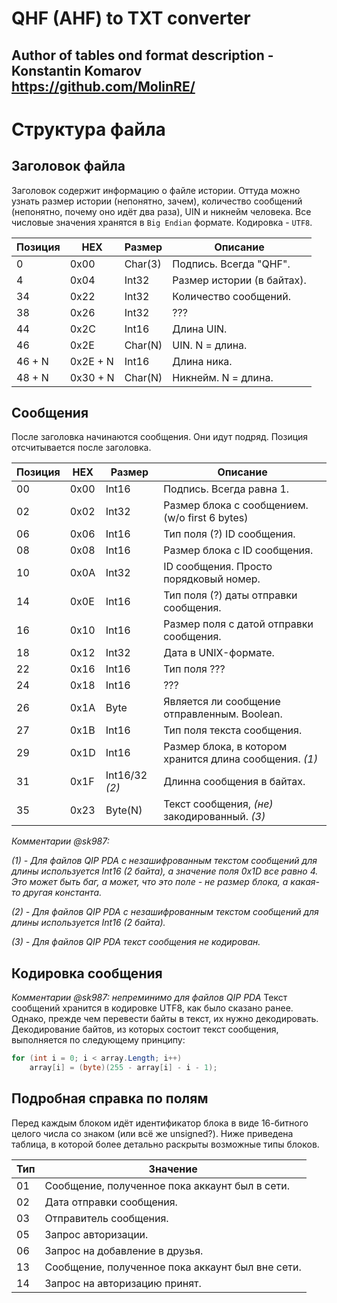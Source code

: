 # QHF (AHF) to TXT converter ##

## Author of tables ond format description - Konstantin Komarov https://github.com/MolinRE/ ##

# Структура файла #

## Заголовок файла ##

Заголовок содержит информацию о файле истории. Оттуда можно узнать размер истории (непонятно, зачем), количество сообщений (непонятно, почему оно идёт два раза), UIN и никнейм человека. Все числовые значения хранятся в `Big Endian` формате. Кодировка - `UTF8`.

Позиция | HEX | Размер | Описание
------------- | ------------- | ------------- | -------------
0 | 0x00 | Char(3) | Подпись. Всегда "QHF".
4 | 0x04 | Int32 | Размер истории (в байтах).
34 | 0x22 | Int32 | Количество сообщений.
38 | 0x26 | Int32 | ???
44 | 0x2C | Int16 | Длина UIN.
46 | 0x2E | Char(N) | UIN. N = длина.
46 + N | 0x2E + N | Int16 | Длина ника.
48 + N | 0x30 + N | Char(N) | Никнейм. N = длина.

## Сообщения ##
После заголовка начинаются сообщения. Они идут подряд. Позиция отсчитывается после заголовка.

Позиция | HEX | Размер | Описание
------------- | ------------- | ------------- | -------------
00 | 0x00 | Int16 | Подпись. Всегда равна 1.
02 | 0x02 | Int32 | Размер блока с сообщением. (w/o first 6 bytes)
06 | 0x06 | Int16 | Тип поля (?) ID сообщения.
08 | 0x08 | Int16 | Размер блока с ID сообщения.
10 | 0x0A | Int32 | ID сообщения. Просто порядковый номер.
14 | 0x0E | Int16 | Тип поля (?) даты отправки сообщения.
16 | 0x10 | Int16 | Размер поля с датой отправки сообщения.
18 | 0x12 | Int32 | Дата в UNIX-формате.
22 | 0x16 | Int16 | Тип поля ???
24 | 0x18 | Int16 | ???
26 | 0x1A | Byte | Является ли сообщение отправленным. Boolean.
27 | 0x1B | Int16 | Тип поля текста сообщения.
29 | 0x1D | Int16 | Размер блока, в котором хранится длина сообщения. _(1)_
31 | 0x1F | Int16/32 _(2)_ | Длинна сообщения в байтах.
35 | 0x23 | Byte(N) | Текст сообщения, _(не)_ закодированный. _(3)_
_Комментарии @sk987:_

_(1) - Для файлов QIP PDA c незашифрованным текстом сообщений для длины используется Int16 (2 байта), а значение 
поля 0x1D все равно 4. Это может быть баг, а может, что это поле - не размер блока, а какая-то другая константа._

_(2) - Для файлов QIP PDA c незашифрованным текстом сообщений для длины используется Int16 (2 байта)._

_(3) - Для файлов QIP PDA текст сообщения не кодирован._

## Кодировка сообщения ##
_Комментарии @sk987: непреминимо для файлов QIP PDA_
Текст сообщений хранится в кодировке UTF8, как было сказано ранее. Однако, прежде чем перевести байты в текст, их нужно декодировать. Декодирование байтов, из которых состоит текст сообщения, выполняется по следующему принципу:
```csharp
for (int i = 0; i < array.Length; i++)
    array[i] = (byte)(255 - array[i] - i - 1);
```

## Подробная справка по полям ##
Перед каждым блоком идёт идентификатор блока в виде 16-битного целого числа со знаком (или всё же unsigned?). Ниже приведена таблица, в которой более детально раскрыты возможные типы блоков.

Тип | Значение
------------- | -------------
01 | Сообщение, полученное пока аккаунт был в сети.
02 | Дата отправки сообщения.
03 | Отправитель сообщения.
05 | Запрос авторизации.
06 | Запрос на добавление в друзья.
13 | Сообщение, полученное пока аккаунт был вне сети.
14 | Запрос на авторизацию принят.